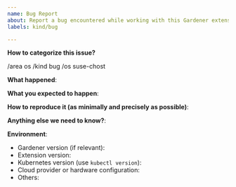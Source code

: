 ```yaml
---
name: Bug Report
about: Report a bug encountered while working with this Gardener extension
labels: kind/bug

---
```


**How to categorize this issue?**
<!--
Please select area, kind, and priority for this issue. This helps the community categorizing it.
Replace below TODOs or exchange the existing identifiers with those that fit best in your opinion.
If multiple identifiers make sense you can also state the commands multiple times, e.g.
  /area control-plane
  /area auto-scaling
  ...

"/area" identifiers:     audit-logging|auto-scaling|backup|certification|control-plane-migration|control-plane|cost|delivery|dev-productivity|disaster-recovery|documentation|high-availability|logging|metering|monitoring|networking|open-source|ops-productivity|os|performance|quality|robustness|scalability|security|storage|testing|usability|user-management
"/kind" identifiers:     api-change|bug|cleanup|discussion|enhancement|epic|impediment|poc|post-mortem|question|regression|task|technical-debt|test
-->
/area os
/kind bug
/os suse-chost

**What happened**:

**What you expected to happen**:

**How to reproduce it (as minimally and precisely as possible)**:

**Anything else we need to know?**:

**Environment**:

- Gardener version (if relevant):
- Extension version:
- Kubernetes version (use `kubectl version`):
- Cloud provider or hardware configuration:
- Others:
